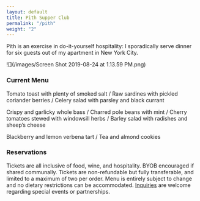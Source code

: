 ```yaml
---
layout: default
title: Pith Supper Club
permalink: "/pith"
weight: "2"
---
```


Pith is an exercise in do-it-yourself hospitality: I sporadically serve dinner for six guests out of my apartment in New York City.

![](/images/Screen Shot 2019-08-24 at 1.13.59 PM.png)

### Current Menu

Tomato toast with plenty of smoked salt<span> /</span>
Raw sardines with pickled coriander berries<span> /</span>
Celery salad with parsley and black currant

Crispy and garlicky whole bass<span> /</span>
Charred pole beans with mint<span> /</span>
Cherry tomatoes stewed with windowsill herbs<span> /</span>
Barley salad with radishes and sheep’s cheese

Blackberry and lemon verbena tart<span> /</span>
Tea and almond cookies

### Reservations

Tickets are all inclusive of food, wine, and hospitality. BYOB encouraged if shared communally. Tickets are non-refundable but fully transferable, and limited to a maximum of two per order. Menu is entirely subject to change and no dietary restrictions can be accommodated. [Inquiries](mailto:inquiries@pith.space) are welcome regarding special events or partnerships.

<tito-widget event="pith/supper-club"></tito-widget>
